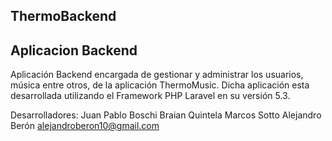 ## ThermoBackend ##
## Aplicacion Backend ##

Aplicación Backend encargada de gestionar y administrar los usuarios, música entre otros, de la aplicación ThermoMusic. Dicha aplicación esta desarrollada utilizando el Framework PHP Laravel en su versión 5.3.

Desarrolladores:
Juan Pablo Boschi
Braian Quintela
Marcos Sotto
Alejandro Berón <alejandroberon10@gmail.com>
